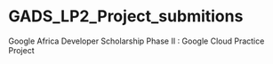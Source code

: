 # GADS_LP2_Project_submitions
Google Africa Developer Scholarship Phase II : Google Cloud Practice Project
